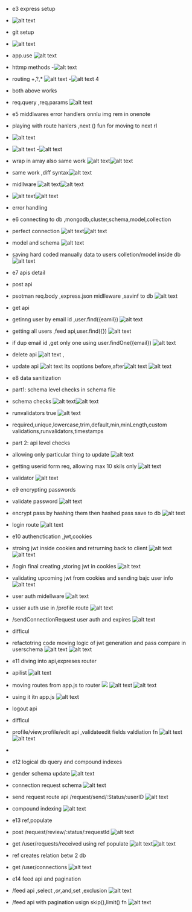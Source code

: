 - e3 express setup
- ![alt text](image-1.png)
- git setup
- ![alt text](image.png)
- app.use
![alt text](image-2.png)
- httmp methods
-![alt text](image-3.png)
- routing +,?,*
![alt text](image-4.png)
-![alt text](image-5.png)     4
- both above works
- req.query ,req.params
![alt text](image-6.png)

- e5 middlwares error handlers onnlu img rem in onenote
-   playing with route hanlers ,next () fun for moving to next rl
- ![alt text](image-9.png)
- ![alt text](image-8.png)
-![alt text](image-10.png)
- wrap in array also same work ![alt text](image-11.png)![alt text](image-12.png)
- same work ,diff syntax![alt text](image-13.png)
- midllware ![alt text](image-14.png)![alt text](image-15.png)
- ![alt text](image-16.png)![alt text](image-17.png)
- error handling


- e6 connecting to db ,mongodb,cluster,schema,model,collection
- perfect connection ![alt text](image-18.png)![alt text](image-19.png)
- model and schema ![alt text](image-20.png)
- saving hard coded manually data to users colletion/model inside db ![alt text](image-21.png) 

- e7 apis detail
- post api
- psotman req.body ,express.json midlleware ,savinf to db ![alt text](image-22.png)
- get api
- getinng user by email id ,user.find({eamil}) ![alt text](image-23.png)
- getting all users ,feed api,user.find({}) ![alt text](image-24.png)
- if dup email id ,get only one using user.findOne({email}) ![alt text](image-25.png)
- delete api ![alt text](image-26.png) , 
- update api  ![alt text](image-27.png) its ooptions before,after![alt text](image-28.png) ![alt text](image-29.png)

- e8 data sanitization
- part1: schema level checks in schema file
- schema checks ![alt text](image-30.png)![alt text](image-31.png)
- runvalidators true ![alt text](image-32.png)
- required,unique,lowercase,trim,default,min,minLength,custom validations,runvalidators,timestamps
- part 2: api level checks
- allowing only particular thing to update ![alt text](image-33.png)
- getting userid form req, allowing max 10 skils only ![alt text](image-34.png)
- validator ![alt text](image-35.png)

- e9 encrypting passwords
- validate password ![alt text](image-37.png)
- encrypt pass by hashing them then hashed pass save to db ![alt text](image-36.png)
- login route ![alt text](image-38.png)

- e10 authenctication ,jwt,cookies
- stroing jwt inside cookies and retrurning back to client ![alt text](image-39.png)![alt text](image-40.png)
- /login final creating ,storing jwt in cookies ![alt text](image-41.png)
- validating upcoming jwt from cookies and sending bajc user info ![alt text](image-42.png)
- user auth midellware ![alt text](image-44.png)
- usser auth use in /profile route ![alt text](image-43.png)
- /sendConnectionRequest user auth and expires ![alt text](image-45.png)
- difficul
- refactotring code moving logic of jwt generation and pass compare in userschema ![alt text](image-47.png) ![alt text](image-46.png)


- e11 diving into api,expreses router
- apilist ![alt text](image-48.png)
- moving routes from app.js to router ![](image-49.png) ![alt text](image-50.png) ![alt text](image-51.png)
- using it itn app.js ![alt text](image-52.png)
- logout api
- difficul
- profile/view,profile/edit api ,validateedit fields valdiation fn ![alt text](image-53.png) ![alt text](image-54.png)
- 

- e12 logical db query and compound indexes
- gender schema update ![alt text](image-57.png)
- connection request schema ![alt text](image-58.png)
- send request route api /request/send/:Status/:userID ![alt text](image-56.png)
- compound indexing ![alt text](image-59.png) 

- e13 ref,populate
- post /request/review/:status/:requestId ![alt text](image-55.png)
- get /user/requests/received using ref populate ![alt text](image-61.png)![alt text](image-62.png)
- ref creates relation betw 2 db
- get /user/connections ![alt text](image-64.png)

- e14 feed api and pagination
- /feed api ,select ,$or,$and,set ,exclusion ![alt text](image-60.png) 
- /feed api with pagination usign skip(),limit() fn ![alt text](image-63.png)